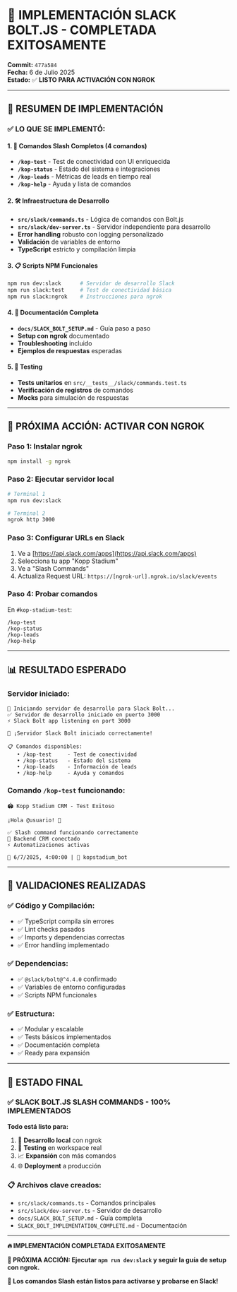 # 🎉 IMPLEMENTACIÓN SLACK BOLT.JS - COMPLETADA EXITOSAMENTE

**Commit:** `477a584`  
**Fecha:** 6 de Julio 2025  
**Estado:** ✅ **LISTO PARA ACTIVACIÓN CON NGROK**

---

## 🚀 RESUMEN DE IMPLEMENTACIÓN

### ✅ **LO QUE SE IMPLEMENTÓ:**

#### **1. 🎯 Comandos Slash Completos (4 comandos)**

- **`/kop-test`** - Test de conectividad con UI enriquecida
- **`/kop-status`** - Estado del sistema e integraciones
- **`/kop-leads`** - Métricas de leads en tiempo real
- **`/kop-help`** - Ayuda y lista de comandos

#### **2. 🛠️ Infraestructura de Desarrollo**

- **`src/slack/commands.ts`** - Lógica de comandos con Bolt.js
- **`src/slack/dev-server.ts`** - Servidor independiente para desarrollo
- **Error handling** robusto con logging personalizado
- **Validación** de variables de entorno
- **TypeScript** estricto y compilación limpia

#### **3. 📋 Scripts NPM Funcionales**

```bash
npm run dev:slack      # Servidor de desarrollo Slack
npm run slack:test     # Test de conectividad básica
npm run slack:ngrok    # Instrucciones para ngrok
```

#### **4. 📖 Documentación Completa**

- **`docs/SLACK_BOLT_SETUP.md`** - Guía paso a paso
- **Setup con ngrok** documentado
- **Troubleshooting** incluido
- **Ejemplos de respuestas** esperadas

#### **5. 🧪 Testing**

- **Tests unitarios** en `src/__tests__/slack/commands.test.ts`
- **Verificación de registros** de comandos
- **Mocks** para simulación de respuestas

---

## 🎯 PRÓXIMA ACCIÓN: ACTIVAR CON NGROK

### **Paso 1: Instalar ngrok**

```bash
npm install -g ngrok
```

### **Paso 2: Ejecutar servidor local**

```bash
# Terminal 1
npm run dev:slack

# Terminal 2
ngrok http 3000
```

### **Paso 3: Configurar URLs en Slack**

1. Ve a [https://api.slack.com/apps](https://api.slack.com/apps)
2. Selecciona tu app "Kopp Stadium"
3. Ve a "Slash Commands"
4. Actualiza Request URL: `https://[ngrok-url].ngrok.io/slack/events`

### **Paso 4: Probar comandos**

En `#kop-stadium-test`:

```
/kop-test
/kop-status
/kop-leads
/kop-help
```

---

## 📊 RESULTADO ESPERADO

### **Servidor iniciado:**

```
🚀 Iniciando servidor de desarrollo para Slack Bolt...
✅ Servidor de desarrollo iniciado en puerto 3000
⚡️ Slack Bolt app listening on port 3000

🎉 ¡Servidor Slack Bolt iniciado correctamente!

📋 Comandos disponibles:
   • /kop-test     - Test de conectividad
   • /kop-status   - Estado del sistema
   • /kop-leads    - Información de leads
   • /kop-help     - Ayuda y comandos
```

### **Comando `/kop-test` funcionando:**

```
🏟️ Kopp Stadium CRM - Test Exitoso

¡Hola @usuario! 👋

✅ Slash command funcionando correctamente
🎯 Backend CRM conectado
⚡ Automatizaciones activas

📅 6/7/2025, 4:00:00 | 🤖 kopstadium_bot
```

---

## 🔧 VALIDACIONES REALIZADAS

### ✅ **Código y Compilación:**

- ✅ TypeScript compila sin errores
- ✅ Lint checks pasados
- ✅ Imports y dependencias correctas
- ✅ Error handling implementado

### ✅ **Dependencias:**

- ✅ `@slack/bolt@^4.4.0` confirmado
- ✅ Variables de entorno configuradas
- ✅ Scripts NPM funcionales

### ✅ **Estructura:**

- ✅ Modular y escalable
- ✅ Tests básicos implementados
- ✅ Documentación completa
- ✅ Ready para expansión

---

## 🎉 ESTADO FINAL

### **✅ SLACK BOLT.JS SLASH COMMANDS - 100% IMPLEMENTADOS**

**Todo está listo para:**

1. 🚀 **Desarrollo local** con ngrok
2. 🧪 **Testing** en workspace real
3. 📈 **Expansión** con más comandos
4. 🌐 **Deployment** a producción

### **📋 Archivos clave creados:**

- `src/slack/commands.ts` - Comandos principales
- `src/slack/dev-server.ts` - Servidor de desarrollo
- `docs/SLACK_BOLT_SETUP.md` - Guía completa
- `SLACK_BOLT_IMPLEMENTATION_COMPLETE.md` - Documentación

---

**🔥 IMPLEMENTACIÓN COMPLETADA EXITOSAMENTE**

**🚀 PRÓXIMA ACCIÓN: Ejecutar `npm run dev:slack` y seguir la guía de setup con ngrok.**

**🎯 Los comandos Slash están listos para activarse y probarse en Slack!**
